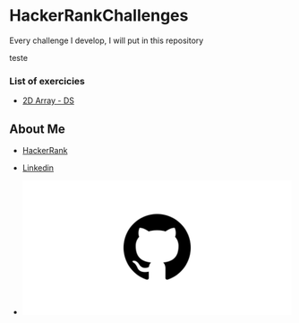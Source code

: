# HackerRankChallenges
Every challenge I develop, I will put in this repository

teste

### List of exercicies
* [2D Array - DS](https://www.hackerrank.com/challenges/2d-array/problem)

## About Me
* [HackerRank](https://www.hackerrank.com/pedrobragadev)

* [Linkedin]()

* ![GitHub Logo](/images/github.png)